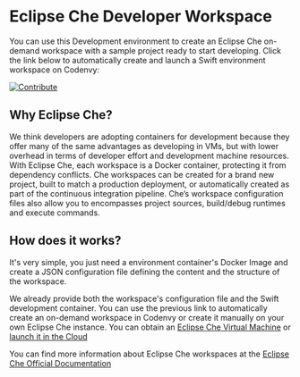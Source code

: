 # Eclipse Che Developer Workspace
You can use this Development environment to create an Eclipse Che on-demand workspace with a sample project ready to start developing. Click the link below to automatically create and launch a Swift environment workspace on Codenvy:

[![Contribute](http://beta.codenvy.com/factory/resources/codenvy-contribute.svg)](https://beta.codenvy.com/f/?url=https%3A%2F%2Fgithub.com%2Fjuan131%2Fbitnami-docker-swift%2Ftree%2Fche)

## Why Eclipse Che?
We think developers are adopting containers for development because they offer many of the same advantages as developing in VMs, but with lower overhead in terms of developer effort and development machine resources. With Eclipse Che, each workspace is a Docker container, protecting it from dependency conflicts. Che workspaces can be created for a brand new project, built to match a production deployment, or automatically created as part of the continuous integration pipeline. Che’s workspace configuration files also allow you to encompasses project sources, build/debug runtimes and execute commands.

## How does it works?
It's very simple, you just need a environment container's Docker Image and create a JSON configuration file defining the content and the structure of the workspace. 

We already provide both the workspace's configuration file and the Swift development container. You can use the previous link to automatically create an on-demand workspace in Codenvy or create it manually on your own Eclipse Che instance. You can obtain an [Eclipse Che Virtual Machine](https://bitnami.com/stack/eclipse-che) or [launch it in the Cloud](https://bitnami.com/stack/eclipse-che/cloud)

You can find more information about Eclipse Che workspaces at the [Eclipse Che Official Documentation](https://eclipse-che.readme.io/docs/introduction)

